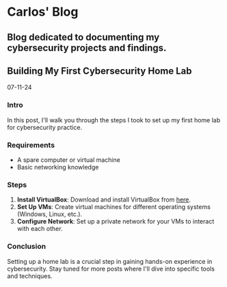# Carlos' Blog
Blog dedicated to documenting my cybersecurity projects and findings.
---

## Building My First Cybersecurity Home Lab
07-11-24


### Intro
In this post, I'll walk you through the steps I took to set up my first home lab for cybersecurity practice.

### Requirements
- A spare computer or virtual machine
- Basic networking knowledge

### Steps
1. **Install VirtualBox**: Download and install VirtualBox from [here](https://www.virtualbox.org/).
2. **Set Up VMs**: Create virtual machines for different operating systems (Windows, Linux, etc.).
3. **Configure Network**: Set up a private network for your VMs to interact with each other.

### Conclusion
Setting up a home lab is a crucial step in gaining hands-on experience in cybersecurity. Stay tuned for more posts where I'll dive into specific tools and techniques.
